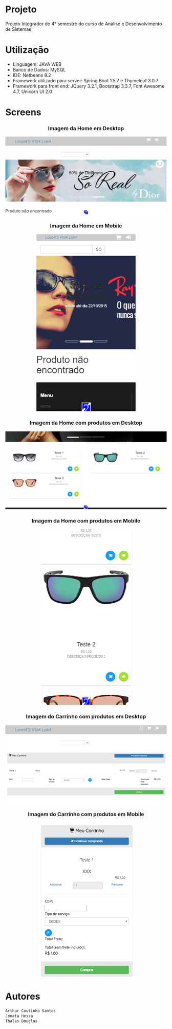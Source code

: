 # Projeto

  Projeto Integrador do 4° semestre do curso de Análise e Desenvolvimento de Sistemas

# Utilização

- Linguagem: JAVA WEB
- Banco de Dados: MySQL
- IDE: Netbeans 8.2
- Framework utilizado para server: Spring Boot 1.5.7 e Thymeleaf 3.0.7
- Framework para front end: JQuery 3.2.1, Bootstrap 3.3.7, Font Awesome 4.7, Unicorn UI 2.0

# Screens

<h3 align="center">Imagem da Home em Desktop </h3>
<p align="center"><img src="/ProjetoIntegrador/PI 4/home_desktop.png"></p>
<h3 align="center">Imagem da Home em Mobile </h3>
<p align="center"><img  src="/ProjetoIntegrador/PI 4/home_mobile.png"></p>
<h3 align="center">Imagem da Home com produtos em Desktop </h3>
<p align="center"><img src="/ProjetoIntegrador/PI 4/Nova pasta/produtos_desktop.png"></p>
<h3 align="center">Imagem da Home com produtos em Mobile </h3>
<p align="center"><img  src="/ProjetoIntegrador/PI 4/Nova pasta/produtos_mobile.png"></p>
<h3 align="center">Imagem do Carrinho com produtos em Desktop </h3>
<p align="center"><img src="/ProjetoIntegrador/PI 4/Nova pasta/carrinho_desktop.png"></p>
<h3 align="center">Imagem do Carrinho com produtos em Mobile</h3>
<p align="center"><img src="/ProjetoIntegrador/PI 4/Nova pasta/carrinho_mobile.png"></p>

# Autores

```
Arthur Coutinho Santos
Jonata Hessa
Thales Douglas
```


